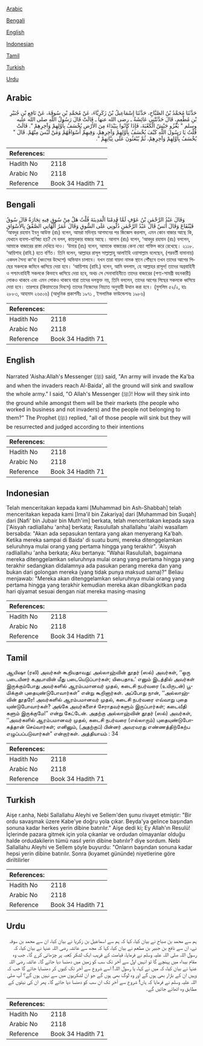 [Arabic](#arabic)

[Bengali](#bengali)

[English](#english)

[Indonesian](#indonesian)

[Tamil](#tamil)

[Turkish](#turkish)

[Urdu](#urdu)

## Arabic


<div dir="rtl" lang="ar" style={{fontSize:'larger',backgroundColor:'#f8f9fa',padding:20}}>
حَدَّثَنَا مُحَمَّدُ بْنُ الصَّبَّاحِ، حَدَّثَنَا إِسْمَاعِيلُ بْنُ زَكَرِيَّاءَ، عَنْ مُحَمَّدِ بْنِ سُوقَةَ، عَنْ نَافِعِ بْنِ جُبَيْرِ بْنِ مُطْعِمٍ، قَالَ حَدَّثَتْنِي عَائِشَةُ ـ رضى الله عنها ـ قَالَتْ قَالَ رَسُولُ اللَّهِ صلى الله عليه وسلم ‏"‏ يَغْزُو جَيْشٌ الْكَعْبَةَ، فَإِذَا كَانُوا بِبَيْدَاءَ مِنَ الأَرْضِ يُخْسَفُ بِأَوَّلِهِمْ وَآخِرِهِمْ ‏"‏‏.‏ قَالَتْ قُلْتُ يَا رَسُولَ اللَّهِ كَيْفَ يُخْسَفُ بِأَوَّلِهِمْ وَآخِرِهِمْ، وَفِيهِمْ أَسْوَاقُهُمْ وَمَنْ لَيْسَ مِنْهُمْ‏.‏ قَالَ ‏"‏ يُخْسَفُ بِأَوَّلِهِمْ وَآخِرِهِمْ، ثُمَّ يُبْعَثُونَ عَلَى نِيَّاتِهِمْ ‏"‏‏.‏
</div>
<div style={{backgroundColor:'#f8f9fa',padding:20, marginBottom: 10}}><table> <thead> <tr> <th>References:</th> <th></th> </tr> </thead> <tbody><tr><td>Hadith No</td><td>2118</td></tr><tr><td>Arabic No</td><td>2118</td></tr><tr><td>Reference</td><td>Book 34 Hadith 71</td></tr></tbody></table></div>

## Bengali


<div dir="ltr" lang="bn" style={{fontSize:'larger',backgroundColor:'#f8f9fa',padding:20}}>
وَقَالَ عَبْدُ الرَّحْمٰنِ بْنُ عَوْفٍ لَمَّا قَدِمْنَا الْمَدِينَةَ قُلْتُ هَلْ مِنْ سُوقٍ فِيهِ تِجَارَةٌ قَالَ سُوقُ قَيْنُقَاعَ وَقَالَ أَنَسٌ قَالَ عَبْدُ الرَّحْمٰنِ دُلُّونِي عَلَى السُّوقِ وَقَالَ عُمَرُ أَلْهَانِي الصَّفْقُ بِالأَسْوَاقِ ‘আবদুর রহমান ইবনু আউফ (রাঃ) বলেন, আমরা মদিনা্য় আগমনের পর জিজ্ঞেস করলাম, এমন কোন বাজার আছে কি, যেখানে ব্যবসা-বাণিজ্য হয়? সে বলল, কায়নুকার বাজার আছে। আনাস (রাঃ) বলেন, ‘আবদুর রহমান (রাঃ) বললেন, আমাকে বাজারের রাস্তা দেখিয়ে দাও। ‘উমার (রাঃ) বলেন, আমাকে বাজারের কেনা বেচা গাফিল করে রেখেছে। ২১১৮. ‘আয়িশাহ (রাযি.) হতে বর্ণিত। তিনি বলেন, আল্লাহর রাসূল সাল্লাল্লাহু আলাইহি ওয়াসাল্লাম বলেছেন, (পরবর্তী যামানায়) একদল সৈন্য কা‘বা (ধ্বংসের উদ্দেশে) অভিযান চালাবে। যখন তারা বায়দা নামক স্থানে পৌঁছবে তখন তাদের আগের পিছের সকলকে জমিনে ধ্বসিয়ে দেয়া হবে। ‘আয়িশাহ (রাযি.) বলেন, আমি বললাম, হে আল্লাহর রাসূল! তাদের অগ্রবাহিনী ও পশ্চাৎবাহিনী সকলকে কিভাবে ধ্বসিয়ে দেয়া হবে, অথচ সে সেনাবাহিনীতে তাদের বাজারের (পণ্য-সামগ্রী বহনকারী) লোকও থাকবে এবং এমন লোকও থাকবে যারা তাদের দলভুক্ত নয়, তিনি বললেন, তাদের আগের পিছের সকলকে ধ্বসিয়ে দেয়া হবে। তারপরে (কিয়ামতের দিবসে) তাদের নিজেদের নিয়্যাত অনুযায়ী উত্থান করা হবে। (মুসলিম ৫২/২, হাঃ ২৮৮৩, আহমাদ ২৬৫০৬) (আধুনিক প্রকাশনীঃ ১৯৭১ , ইসলামিক ফাউন্ডেশনঃ ১৯৮৬)
</div>
<div style={{backgroundColor:'#f8f9fa',padding:20, marginBottom: 10}}><table> <thead> <tr> <th>References:</th> <th></th> </tr> </thead> <tbody><tr><td>Hadith No</td><td>2118</td></tr><tr><td>Arabic No</td><td>2118</td></tr><tr><td>Reference</td><td>Book 34 Hadith 71</td></tr></tbody></table></div>

## English


<div dir="ltr" lang="en" style={{fontSize:'larger',backgroundColor:'#f8f9fa',padding:20}}>
Narrated 'Aisha:Allah's Messenger (ﷺ) said, "An army will invade the Ka'ba and when the invaders reach Al-Baida', all the ground will sink and swallow the whole army." I said, "O Allah's Messenger (ﷺ)! How will they sink into the ground while amongst them will be their markets (the people who worked in business and not invaders) and the people not belonging to them?" The Prophet (ﷺ) replied, "all of those people will sink but they will be resurrected and judged according to their intentions
</div>
<div style={{backgroundColor:'#f8f9fa',padding:20, marginBottom: 10}}><table> <thead> <tr> <th>References:</th> <th></th> </tr> </thead> <tbody><tr><td>Hadith No</td><td>2118</td></tr><tr><td>Arabic No</td><td>2118</td></tr><tr><td>Reference</td><td>Book 34 Hadith 71</td></tr></tbody></table></div>

## Indonesian


<div dir="ltr" lang="id" style={{fontSize:'larger',backgroundColor:'#f8f9fa',padding:20}}>
Telah menceritakan kepada kami [Muhammad bin Ash-Shabbah] telah menceritakan kepada kami [Ima'il bin Zakariya] dari [Muhammad bin Suqah] dari [Nafi' bin Jubair bin Muth'im] berkata, telah menceritakan kepada saya ['Aisyah radliallahu 'anha] berkata; Rasulullah shallallahu 'alaihi wasallam bersabda: "Akan ada sepasukan tentara yang akan menyerang Ka'bah. Ketika mereka sampai di Baida' di suatu bumi, mereka ditenggelamkan seluruhnya mulai orang yang pertama hingga yang terakhir". 'Aisyah radliallahu 'anha berkata; Aku bertanya: "Wahai Rasulullah, bagaimana mereka ditenggelamkan seluruhnya mulai orang yang pertama hingga yang terakhir sedangkan didalamnya ada pasukan perang mereka dan yang bukan dari golongan mereka (yang tidak punya maksud sama)?" Beliau menjawab: "Mereka akan ditenggelamkan seluruhnya mulai orang yang pertama hingga yang terakhir kemudian mereka akan dibangkitkan pada hari qiyamat sesuai dengan niat mereka masing-masing
</div>
<div style={{backgroundColor:'#f8f9fa',padding:20, marginBottom: 10}}><table> <thead> <tr> <th>References:</th> <th></th> </tr> </thead> <tbody><tr><td>Hadith No</td><td>2118</td></tr><tr><td>Arabic No</td><td>2118</td></tr><tr><td>Reference</td><td>Book 34 Hadith 71</td></tr></tbody></table></div>

## Tamil


<div dir="ltr" lang="ta" style={{fontSize:'larger',backgroundColor:'#f8f9fa',padding:20}}>
ஆயிஷா (ரலி) அவர்கள் கூறியதாவது: அல்லாஹ்வின் தூதர் (ஸல்) அவர்கள், ‘‘ஒரு படையினர் கஅபாவின் மீது படையெடுப்பார்கள்; யிபைதாஉ’ எனும் இடத்தில் அவர்கள் இருக்கும்போது அவர்களில் ஆரம்பமானவர் முதல், கடைசி நபர்வரை (உயிருடன்) பூமிக்குள் புதையுண்டுபோவார்கள்” என்று கூறினார்கள். அப்போது நான், ‘‘அல்லாஹ்வின் தூதரே! அவர்களில் ஆரம்பமானவர் முதல், கடைசி நபர்வரை எவ்வாறு புதை யுண்டுபோவார்கள்? அங்கே அவர்களைச் சேராதவர்களும் இருப்பார்கள்; கடைவீதி களும் இருக்குமே!” என்று கேட்டேன். அதற்கு அல்லாஹ்வின் தூதர் (ஸல்) அவர்கள், ‘‘அவர்களில் ஆரம்பமானவர் முதல், கடைசி நபர்வரை (எல்லாரும்) புதையுண்டுபோகத்தான் செய்வார்கள்; எனினும், (அதற்குப்) பின்னர் அவரவரது எண்ணத்திற்கேற்ப எழுப்பப்படுவார்கள்” என்றார்கள். அத்தியாயம் : 34
</div>
<div style={{backgroundColor:'#f8f9fa',padding:20, marginBottom: 10}}><table> <thead> <tr> <th>References:</th> <th></th> </tr> </thead> <tbody><tr><td>Hadith No</td><td>2118</td></tr><tr><td>Arabic No</td><td>2118</td></tr><tr><td>Reference</td><td>Book 34 Hadith 71</td></tr></tbody></table></div>

## Turkish


<div dir="ltr" lang="tr" style={{fontSize:'larger',backgroundColor:'#f8f9fa',padding:20}}>
Aişe r.anha, Nebi Sallallahu Aleyhi ve Sellem'den şunu rivayet etmiştir: "Bir ordu savaşmak üzere Kabe'ye doğru yola çıkar. Beyda'ya gelince başından sonuna kadar herkes yerin dibine batırılır." Aişe dedi ki; Ey Allah'ın Resulü! İçlerinde pazara gitmek için yola çıkanlar ve ordudan olmayanlar olduğu halde ordudakilerin tümü nasıl yerin dibine batırılır? diye sordum. Nebi Sallallahu Aleyhi ve Sellem şöyle buyurdu: "Onların başından sonuna kadar hepsi yerin dibine batırılır. Sonra (kıyamet gününde) niyetlerine göre diriltilirler
</div>
<div style={{backgroundColor:'#f8f9fa',padding:20, marginBottom: 10}}><table> <thead> <tr> <th>References:</th> <th></th> </tr> </thead> <tbody><tr><td>Hadith No</td><td>2118</td></tr><tr><td>Arabic No</td><td>2118</td></tr><tr><td>Reference</td><td>Book 34 Hadith 71</td></tr></tbody></table></div>

## Urdu


<div dir="rtl" lang="ur" style={{fontSize:'larger',backgroundColor:'#f8f9fa',padding:20}}>
ہم سے محمد بن صباح نے بیان کیا، کہا کہ ہم سے اسماعیل بن زکریا نے بیان کیا، ان سے محمد بن سوقہ نے، ان سے نافع بن جبیر بن مطعم نے بیان کیا، کہا کہ مجھ سے عائشہ رضی اللہ عنہا نے بیان کیا، کہ رسول اللہ صلی اللہ علیہ وسلم نے فرمایا، قیامت کے قریب ایک لشکر کعبہ پر چڑھائی کرے گا۔ جب وہ مقام بیداء میں پہنچے گا تو انہیں اول سے آخر تک سب کو زمین میں دھنسا دیا جائے گا۔ عائشہ رضی اللہ عنہا نے بیان کیا، کہ میں نے کہا، یا رسول اللہ! اسے شروع سے آخر تک کیوں کر دھنسایا جائے گا جب کہ وہیں ان کے بازار بھی ہوں گے اور وہ لوگ بھی ہوں گے جو ان لشکریوں میں سے نہیں ہوں گے؟ آپ صلی اللہ علیہ وسلم نے فرمایا کہ ہاں! شروع سے آخر تک ان سب کو دھنسا دیا جائے گا۔ پھر ان کی نیتوں کے مطابق وہ اٹھائے جائیں گے۔
</div>
<div style={{backgroundColor:'#f8f9fa',padding:20, marginBottom: 10}}><table> <thead> <tr> <th>References:</th> <th></th> </tr> </thead> <tbody><tr><td>Hadith No</td><td>2118</td></tr><tr><td>Arabic No</td><td>2118</td></tr><tr><td>Reference</td><td>Book 34 Hadith 71</td></tr></tbody></table></div>